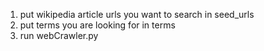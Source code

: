 1. put wikipedia article urls you want to search in seed_urls
2. put terms you are looking for  in terms
3. run webCrawler.py